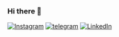### Hi there 👋
[![Instagram](https://img.shields.io/badge/Mustafa-%23E4405F.svg?style=for-the-badge&logo=Instagram&logoColor=white)](https://www.instagram.com/must_pluto/)
[![telegram](https://img.shields.io/badge/Mustafa-2CA5E0?style=for-the-badge&logo=telegram&logoColor=white)](https://t.me/Stuffy_Natur)
[![LinkedIn](https://img.shields.io/badge/-LinkedIn-0077B5?style=for-the-badge&logo=linkedin&logoColor=white)](https://www.linkedin.com/in/mustafa-natur-1b2b08253?lipi=urn%3Ali%3Apage%3Ad_flagship3_profile_view_base_contact_details%3BVBfHpX43Ql%2B6xUGACKoUNA%3D%3D)
